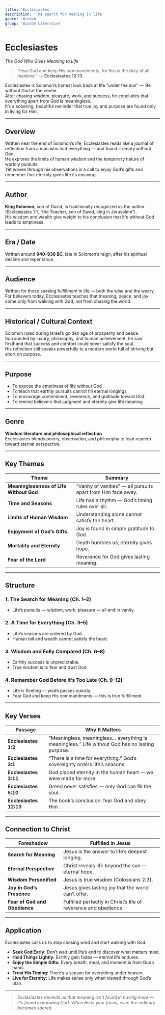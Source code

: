```yaml
---
title: 'Ecclesiastes'
description: 'The search for meaning in life'
genre: 'Wisdom'
group: 'Wisdom Literature'
---
```


# Ecclesiastes  
*The God Who Gives Meaning to Life*

> “Fear God and keep His commandments, for this is the duty of all mankind.” — **Ecclesiastes 12:13**

Ecclesiastes is Solomon’s honest look back at life “under the sun” — life without God at the center.  
After chasing wisdom, pleasure, work, and success, he concludes that everything apart from God is meaningless.  
It’s a sobering, beautiful reminder that true joy and purpose are found only in living for Him.

---

## Overview  
Written near the end of Solomon’s life, Ecclesiastes reads like a journal of reflection from a man who had everything — and found it empty without God.  
He explores the limits of human wisdom and the temporary nature of worldly pursuits.  
Yet woven through his observations is a call to enjoy God’s gifts and remember that eternity gives life its meaning.

---

## Author  
**King Solomon**, son of David, is traditionally recognized as the author (Ecclesiastes 1:1, “the Teacher, son of David, king in Jerusalem”).  
His wisdom and wealth give weight to his conclusion that life without God leads to emptiness.

---

## Era / Date  
Written around **940–930 BC**, late in Solomon’s reign, after his spiritual decline and repentance.

---

## Audience  
Written for those seeking fulfillment in life — both the wise and the weary.  
For believers today, Ecclesiastes teaches that meaning, peace, and joy come only from walking with God, not from chasing the world.

---

## Historical / Cultural Context  
Solomon ruled during Israel’s golden age of prosperity and peace.  
Surrounded by luxury, philosophy, and human achievement, he saw firsthand that success and comfort could never satisfy the soul.  
His reflection still speaks powerfully to a modern world full of striving but short on purpose.

---

## Purpose  
- To expose the emptiness of life without God  
- To teach that earthly pursuits cannot fill eternal longings  
- To encourage contentment, reverence, and gratitude toward God  
- To remind believers that judgment and eternity give life meaning  

---

## Genre  
**Wisdom literature and philosophical reflection**  
Ecclesiastes blends poetry, observation, and philosophy to lead readers toward eternal perspective.

---

## Key Themes  

| Theme | Summary |
|-------|----------|
| **Meaninglessness of Life Without God** | “Vanity of vanities” — all pursuits apart from Him fade away. |
| **Time and Seasons** | Life has a rhythm — God’s timing rules over all. |
| **Limits of Human Wisdom** | Understanding alone cannot satisfy the heart. |
| **Enjoyment of God’s Gifts** | Joy is found in simple gratitude to God. |
| **Mortality and Eternity** | Death humbles us; eternity gives hope. |
| **Fear of the Lord** | Reverence for God gives lasting meaning. |

---

## Structure  

### 1. The Search for Meaning (Ch. 1–2)
- Life’s pursuits — wisdom, work, pleasure — all end in vanity.  

### 2. A Time for Everything (Ch. 3–5)
- Life’s seasons are ordered by God.  
- Human toil and wealth cannot satisfy the heart.  

### 3. Wisdom and Folly Compared (Ch. 6–8)
- Earthly success is unpredictable.  
- True wisdom is to fear and trust God.  

### 4. Remember God Before It’s Too Late (Ch. 9–12)
- Life is fleeting — youth passes quickly.  
- Fear God and keep His commandments — this is true fulfillment.  

---

## Key Verses  

| Passage | Why It Matters |
|----------|----------------|
| **Ecclesiastes 1:2** | “Meaningless, meaningless… everything is meaningless.” Life without God has no lasting purpose. |
| **Ecclesiastes 3:1** | “There is a time for everything.” God’s sovereignty orders life’s seasons. |
| **Ecclesiastes 3:11** | God placed eternity in the human heart — we were made for more. |
| **Ecclesiastes 5:10** | Greed never satisfies — only God can fill the soul. |
| **Ecclesiastes 12:13** | The book’s conclusion: fear God and obey Him. |

---

## Connection to Christ  

| Foreshadow | Fulfilled in Jesus |
|-------------|-------------------|
| **Search for Meaning** | Jesus is the answer to life’s deepest longing. |
| **Eternal Perspective** | Christ reveals life beyond the sun — eternal hope. |
| **Wisdom Personified** | Jesus is true wisdom (Colossians 2:3). |
| **Joy in God’s Presence** | Jesus gives lasting joy that the world can’t offer. |
| **Fear of God and Obedience** | Fulfilled perfectly in Christ’s life of reverence and obedience. |

---

## Application  
Ecclesiastes calls us to stop chasing wind and start walking with God.  
- **Seek God Early:** Don’t wait until life’s end to discover what matters most.  
- **Hold Things Lightly:** Earthly gain fades — eternal life endures.  
- **Enjoy the Simple Gifts:** Every breath, meal, and moment is from God’s hand.  
- **Trust His Timing:** There’s a season for everything under heaven.  
- **Live for Eternity:** Life makes sense only when viewed through God’s plan.  

---

> *Ecclesiastes reminds us that meaning isn’t found in having more — it’s found in knowing God. When He is your focus, even the ordinary becomes sacred.*
